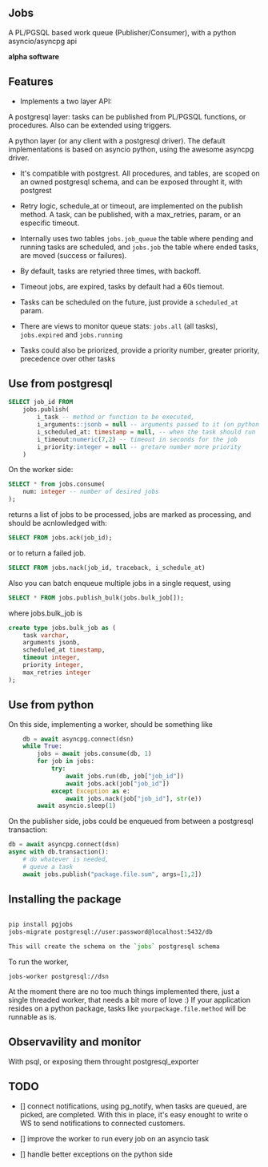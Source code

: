 ## Jobs

A PL/PGSQL based work queue (Publisher/Consumer),
with a python asyncio/asyncpg api

**alpha software**

## Features

- Implements a two layer API:

A postgresql layer: tasks can be published from PL/PGSQL functions,
or procedures. Also can be extended using triggers.

A python layer (or any client with a postgresql driver). The default
implementations is based on asyncio python, using the awesome
asyncpg driver.

- It's compatible with postgrest. All procedures, and tables, are scoped
  on an owned postgresql schema, and can be exposed throught it, with postgrest

- Retry logic, schedule_at or timeout, are implemented on the
  publish method. A task, can be published, with a max_retries, param,
  or an especific timeout.

- Internally uses two tables `jobs.job_queue` the table where pending and
  running tasks are scheduled, and `jobs.job` the table where ended tasks,
  are moved (success or failures).

- By default, tasks are retyried three times, with backoff.

- Timeout jobs, are expired, tasks by default had a 60s tiemout.

- Tasks can be scheduled on the future, just provide a `scheduled_at` param.

- There are views to monitor queue stats: `jobs.all` (all tasks),
  `jobs.expired` and `jobs.running`

- Tasks could also be priorized, provide a priority number, greater priority,
  precedence over other tasks

## Use from postgresql

```sql
SELECT job_id FROM
    jobs.publish(
        i_task -- method or function to be executed,
        i_arguments::jsonb = null -- arguments passed to it (on python {args:[], kwargs:{}}),
        i_scheduled_at: timestamp = null, -- when the task should run
        i_timeout:numeric(7,2) -- timeout in seconds for the job
        i_priority:integer = null -- gretare number more priority
    )
```

On the worker side:

```sql
SELECT * from jobs.consume(
    num: integer -- number of desired jobs
);
```

returns a list of jobs to be processed, jobs are marked as processing,
and should be acnlowledged with:

```sql
SELECT FROM jobs.ack(job_id);
```

or to return a failed job.

```sql
SELECT FROM jobs.nack(job_id, traceback, i_schedule_at)
```

Also you can batch enqueue multiple jobs in a single request, using

```sql
SELECT * FROM jobs.publish_bulk(jobs.bulk_job[]);
```

where jobs.bulk_job is

```sql
create type jobs.bulk_job as (
    task varchar,
    arguments jsonb,
    scheduled_at timestamp,
    timeout integer,
    priority integer,
    max_retries integer
);
```

## Use from python

On this side, implementing a worker, should be something like

```python
    db = await asyncpg.connect(dsn)
    while True:
        jobs = await jobs.consume(db, 1)
        for job in jobs:
            try:
                await jobs.run(db, job["job_id"])
                await jobs.ack(job["job_id"])
            except Exception as e:
                await jobs.nack(job["job_id"], str(e))
        await asyncio.sleep(1)
```

On the publisher side, jobs could be enqueued from between a
postgresql transaction:

```python
db = await asyncpg.connect(dsn)
async with db.transaction():
    # do whatever is needed,
    # queue a task
    await jobs.publish("package.file.sum", args=[1,2])
```

## Installing the package

```bash

pip install pgjobs
jobs-migrate postgresql://user:password@localhost:5432/db

This will create the schema on the `jobs` postgresql schema

```

To run the worker,

```
jobs-worker postgresql://dsn
```

At the moment there are no too much things implemented there,
just a single threaded worker, that needs a bit more of love :)
If your application resides on a python package,
tasks like `yourpackage.file.method` will be runnable as is.

## Observavility and monitor

With psql, or exposing them throught postgresql_exporter

## TODO

- [] connect notifications, using pg_notify, when tasks are queued,
  are picked, are completed. With this in place, it's easy
  enought to write o WS to send notifications to connected customers.

- [] improve the worker to run every job on an asyncio task

- [] handle better exceptions on the python side
